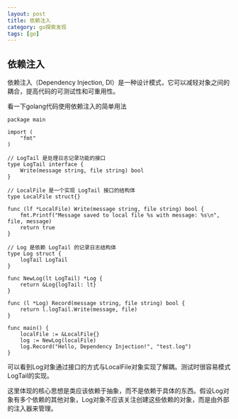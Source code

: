 ```yaml
---
layout: post
title: 依赖注入
category: go探索发现
tags: [go]
---
```


## 依赖注入
依赖注入（Dependency Injection, DI）是一种设计模式，它可以减轻对象之间的耦合，提高代码的可测试性和可重用性。

看一下golang代码使用依赖注入的简单用法
```
package main

import (
	"fmt"
)

// LogTail 是处理日志记录功能的接口
type LogTail interface {
	Write(message string, file string) bool
}

// LocalFile 是一个实现 LogTail 接口的结构体
type LocalFile struct{}

func (lf *LocalFile) Write(message string, file string) bool {
	fmt.Printf("Message saved to local file %s with message: %s\n", file, message)
	return true
}

// Log 是依赖 LogTail 的记录日志结构体
type Log struct {
	logTail LogTail
}

func NewLog(lt LogTail) *Log {
	return &Log{logTail: lt}
}

func (l *Log) Record(message string, file string) bool {
	return l.logTail.Write(message, file)
}

func main() {
	localFile := &LocalFile{}
	log := NewLog(localFile)
	log.Record("Hello, Dependency Injection!", "test.log")
}
```
可以看到Log对象通过接口的方式与LocalFile对象实现了解耦。测试时很容易模式LogTail的实现。 

这里体现的核心思想是类应该依赖于抽象，而不是依赖于具体的东西。假设Log对象有多个依赖的其他对象，Log对象不应该关注创建这些依赖的对象，而是由外部的注入器来管理。

